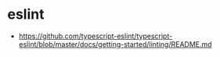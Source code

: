 # eslint

- https://github.com/typescript-eslint/typescript-eslint/blob/master/docs/getting-started/linting/README.md
